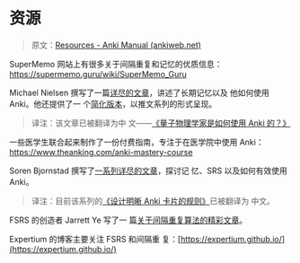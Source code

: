 # 资源

> 原文：[Resources - Anki Manual (ankiweb.net)](https://docs.ankiweb.net/resources.html)

SuperMemo 网站上有很多关于间隔重复和记忆的优质信息： <https://supermemo.guru/wiki/SuperMemo_Guru>

Michael Nielsen 撰写了一篇[详尽的文章](http://augmentingcognition.com/ltm.html)，讲述了长期记忆以及
他如何使用 Anki。他还提供了一
个[简化版本](https://twitter.com/michael_nielsen/status/957763229454774272)，以推文系列的形式呈现。

> 译注：该文章已被翻译为中
> 文——[《量子物理学家是如何使用 Anki 的？》](https://zhuanlan.zhihu.com/p/65131722)

一些医学生联合起来制作了一份付费指南，专注于在医学院中使用 Anki：
<https://www.theanking.com/anki-mastery-course>

Soren Bjornstad 撰写了[一系列详尽的文章](https://controlaltbackspace.org/categories/memory/)，探讨记
忆、SRS 以及如何有效使用 Anki。

> 译注：目前该系列的[《设计明晰 Anki 卡片的规则》](https://zhuanlan.zhihu.com/p/691567753)已被翻译为
> 中文。

FSRS 的创造者 Jarrett Ye 写了一
篇[关于间隔重复算法的精彩文章](https://github.com/open-spaced-repetition/fsrs4anki/wiki/Spaced-Repetition-Algorithm:-A-Three%E2%80%90Day-Journey-from-Novice-to-Expert)。

Expertium 的博客主要关注 FSRS 和间隔重
复：[https://expertium.github.io/](https://expertium.github.io/)

